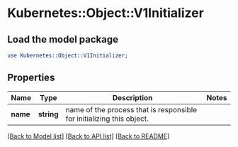 # Kubernetes::Object::V1Initializer

## Load the model package
```perl
use Kubernetes::Object::V1Initializer;
```

## Properties
Name | Type | Description | Notes
------------ | ------------- | ------------- | -------------
**name** | **string** | name of the process that is responsible for initializing this object. | 

[[Back to Model list]](../README.md#documentation-for-models) [[Back to API list]](../README.md#documentation-for-api-endpoints) [[Back to README]](../README.md)


